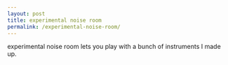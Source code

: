 ```yaml
---
layout: post
title: experimental noise room
permalink: /experimental-noise-room/
---
```

experimental noise room lets you play with a bunch of instruments I made up.
